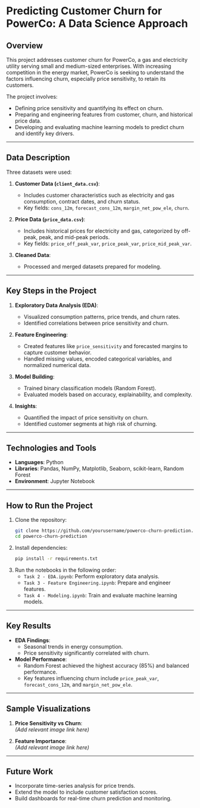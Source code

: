 # **Predicting Customer Churn for PowerCo: A Data Science Approach**

## **Overview**
This project addresses customer churn for PowerCo, a gas and electricity utility serving small and medium-sized enterprises. With increasing competition in the energy market, PowerCo is seeking to understand the factors influencing churn, especially price sensitivity, to retain its customers.  

The project involves:
- Defining price sensitivity and quantifying its effect on churn.
- Preparing and engineering features from customer, churn, and historical price data.
- Developing and evaluating machine learning models to predict churn and identify key drivers.

---

## **Data Description**
Three datasets were used:
1. **Customer Data (`client_data.csv`)**:
   - Includes customer characteristics such as electricity and gas consumption, contract dates, and churn status.
   - Key fields: `cons_12m`, `forecast_cons_12m`, `margin_net_pow_ele`, `churn`.

2. **Price Data (`price_data.csv`)**:
   - Includes historical prices for electricity and gas, categorized by off-peak, peak, and mid-peak periods.
   - Key fields: `price_off_peak_var`, `price_peak_var`, `price_mid_peak_var`.

3. **Cleaned Data**:
   - Processed and merged datasets prepared for modeling.

---

## **Key Steps in the Project**
1. **Exploratory Data Analysis (EDA)**:
   - Visualized consumption patterns, price trends, and churn rates.
   - Identified correlations between price sensitivity and churn.

2. **Feature Engineering**:
   - Created features like `price_sensitivity` and forecasted margins to capture customer behavior.
   - Handled missing values, encoded categorical variables, and normalized numerical data.

3. **Model Building**:
   - Trained binary classification models (Random Forest).
   - Evaluated models based on accuracy, explainability, and complexity.

4. **Insights**:
   - Quantified the impact of price sensitivity on churn.
   - Identified customer segments at high risk of churning.

---

## **Technologies and Tools**
- **Languages**: Python  
- **Libraries**: Pandas, NumPy, Matplotlib, Seaborn, scikit-learn, Random Forest
- **Environment**: Jupyter Notebook  

---

## **How to Run the Project**
1. Clone the repository:
   ```bash
   git clone https://github.com/yourusername/powerco-churn-prediction.git
   cd powerco-churn-prediction
   ```
2. Install dependencies:
   ```bash
   pip install -r requirements.txt
   ```
3. Run the notebooks in the following order:
   - `Task 2 - EDA.ipynb`: Perform exploratory data analysis.
   - `Task 3 - Feature Engineering.ipynb`: Prepare and engineer features.
   - `Task 4 - Modeling.ipynb`: Train and evaluate machine learning models.

---

## **Key Results**
- **EDA Findings**:
  - Seasonal trends in energy consumption.
  - Price sensitivity significantly correlated with churn.
- **Model Performance**:
  - Random Forest achieved the highest accuracy (85%) and balanced performance.
  - Key features influencing churn include `price_peak_var`, `forecast_cons_12m`, and `margin_net_pow_ele`.

---

## **Sample Visualizations**
1. **Price Sensitivity vs Churn**:  
   *(Add relevant image link here)*

2. **Feature Importance**:  
   *(Add relevant image link here)*

---

## **Future Work**
- Incorporate time-series analysis for price trends.
- Extend the model to include customer satisfaction scores.
- Build dashboards for real-time churn prediction and monitoring.
